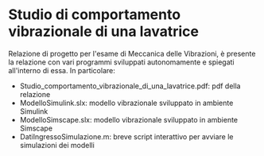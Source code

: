 # Studio di comportamento vibrazionale di una lavatrice
Relazione di progetto per l'esame di Meccanica delle Vibrazioni, è presente la relazione con vari programmi sviluppati autonomamente e spiegati all'interno di essa.
In particolare:
- Studio_comportamento_vibrazionale_di_una_lavatrice.pdf: pdf della relazione
- ModelloSimulink.slx: modello vibrazionale sviluppato in ambiente Simulink
- ModelloSimscape.slx: modello vibrazionale sviluppato in ambiente Simscape
- DatiIngressoSimulazione.m: breve script interattivo per avviare le simulazioni dei modelli
